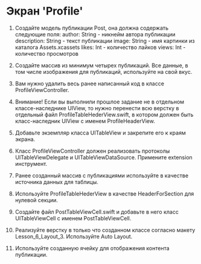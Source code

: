 # Экран 'Profile'

1. Создайте модель публикации Post, она должна содержать следующие поля: author: String - никнейм автора публикации description: String - текст публикации image: String - имя картинки из каталога Assets.xcassets likes: Int - количество лайков views: Int - количество просмотров
2. Создайте массив из минимум четырех публикаций. Все данные, в том числе изображения для публикаций, используйте на свой вкус.
3. Вам нужно удалить весь ранее написанный код в классе ProfileViewController.
4. Внимание! Если вы выполнили прошлое задание не в отдельном классе-наследнике UIView, то нужно перенести всю верстку в отдельный файл ProfileTableHederView.swift, в котором должен быть класс-наследник UIView с именем ProfileHeaderView.

5. Добавьте экземпляр класса UITableView и закрепите его к краям экрана.
6. Класс ProfileViewController должен реализовать протоколы UITableViewDelegate и UITableViewDataSource. Примените extension инструмент.
7. Ранее созданный массив с публикациями используйте в качестве источника данных для таблицы.
8. Используйте ProfileTableHederView в качестве HeaderForSection для нулевой секции.
9. Создайте файл PostTableViewCell.swift и добавьте в него класс UITableViewCell с именем PostTableViewCell.
10. Реализуйте верстку в только что созданном классе согласно макету Lesson_6_Layout_3. Используйте Auto Layout.
11. Используйте созданную ячейку для отображения контента публикации.

